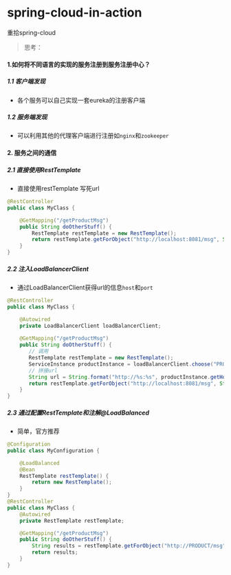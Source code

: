 # spring-cloud-in-action
重拾spring-cloud
>思考：
#### 1.如何将不同语言的实现的服务注册到服务注册中心？
##### 1.1 客户端发现
- 各个服务可以自己实现一套eureka的注册客户端

##### 1.2 服务端发现
- 可以利用其他的代理客户端进行注册如`nginx`和`zookeeper`
#### 2. 服务之间的通信
##### 2.1 直接使用RestTemplate
- 直接使用restTemplate 写死url
```java
@RestController
public class MyClass {

    @GetMapping("/getProductMsg")
    public String doOtherStuff() {
        RestTemplate restTemplate = new RestTemplate();
        return restTemplate.getForObject("http://localhost:8081/msg", String.class);
    }
}
```
##### 2.2 注入LoadBalancerClient
- 通过LoadBalancerClient获得url的信息`host`和`port`
```java
@RestController
public class MyClass {

    @Autowired
    private LoadBalancerClient loadBalancerClient;
    
    @GetMapping("/getProductMsg")
    public String doOtherStuff() {
       // 调用
       RestTemplate restTemplate = new RestTemplate();
       ServiceInstance productInstance = loadBalancerClient.choose("PRODUCT");
       // 拼接url
       String url = String.format("http://%s:%s", productInstance.getHost(), productInstance.getPort() + "/msg");
       return restTemplate.getForObject("http://localhost:8081/msg", String.class);
    }
}
```
##### 2.3 通过配置RestTemplate和注解@LoadBalanced
- 简单，官方推荐
```java
@Configuration
public class MyConfiguration {

    @LoadBalanced
    @Bean
    RestTemplate restTemplate() {
        return new RestTemplate();
    }
}
@RestController
public class MyClass {
    @Autowired
    private RestTemplate restTemplate;

    @GetMapping("/getProductMsg")
    public String doOtherStuff() {
        String results = restTemplate.getForObject("http://PRODUCT/msg", String.class);
        return results;
    }
}
```